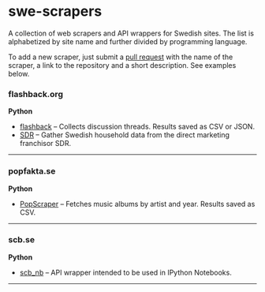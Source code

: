 # swe-scrapers
A collection of web scrapers and API wrappers for Swedish sites. The list is alphabetized by site name and further divided by programming language.

To add a new scraper, just submit a [pull request](https://help.github.com/articles/creating-a-pull-request/) with the name of the scraper, a link to the repository and a short description. See examples below.

### flashback.org

__Python__
* [flashback](https://github.com/vienno/flashback) – Collects discussion threads. Results saved as CSV or JSON.
* [SDR](https://github.com/rotsee/SDRSkrejper) – Gather Swedish household data from the direct marketing franchisor SDR.

---

### popfakta.se

__Python__
* [PopScraper](https://github.com/vienno/PopScraper) – Fetches music albums by artist and year. Results saved as CSV.

---

### scb.se

__Python__
* [scb_nb](https://github.com/vienno/scb_nb) – API wrapper intended to be used in IPython Notebooks.

---